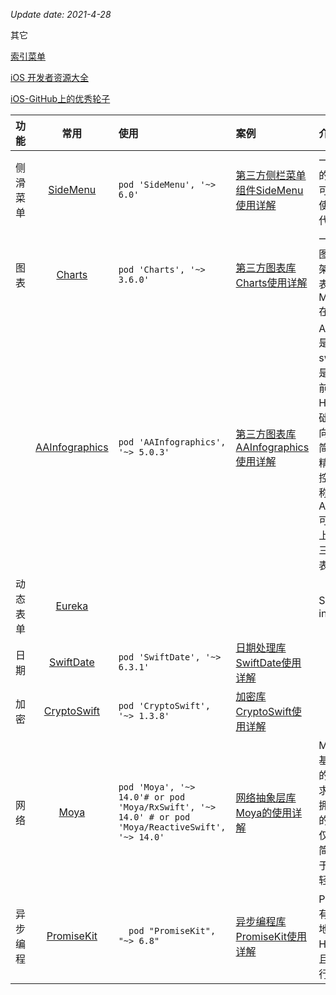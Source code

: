 *Update date: 2021-4-28*

其它

[索引菜单](https://github.com/Tim9Liu9/TimLiu-iOS/blob/master/README.md)
 
[iOS 开发者资源大全](https://github.com/kechengsou/awesome-ios)

[iOS-GitHub上的优秀轮子](https://juejin.cn/post/6937570017202405406#heading-8)

<!--more-->

|功能|常用|使用|案例|介绍|
|:---:|:---:|:---|:---|:---|
|侧滑菜单|[SideMenu](https://github.com/jonkykong/SideMenu)|`pod 'SideMenu', '~> 6.0'`| [第三方侧栏菜单组件SideMenu使用详解](https://www.hangge.com/blog/cache/detail_2308.html)| 一个简单而通用的侧栏菜单控件,可以直接在sb中使用,而无需一行代码。
|图表|[Charts](https://github.com/danielgindi/Charts)| `pod 'Charts', '~> 3.6.0'`|[第三方图表库Charts使用详解](https://www.hangge.com/blog/cache/detail_2116.html)|一个功能强大的图表框架,Android的图表库 MPAndroidChart在iOS上的移植
||[AAInfographics](https://github.com/AAChartModel/AAChartKit-Swift)|`pod 'AAInfographics', '~> 5.0.3'`|[第三方图表库AAInfographics使用详解](https://www.hangge.com/blog/cache/detail_2287.html)|AAInfographics 是 AAChartKit 的 swift 语言版本，是在流行的开源前端图表框架 Highcharts 的基础上，封装的面向对象的，一组简单易用，极其精美的图表绘制控件。其作者号称 AAInfographics 可能是这个星球上UI 最精致的第三方iOS 开源图表框架了。
|动态表单|[Eureka](https://github.com/xmartlabs/Eureka)||| Swift版[XLForm](https://github.com/xmartlabs/XLForm) in Swift.
|日期| [SwiftDate](https://github.com/malcommac/SwiftDate) |`pod 'SwiftDate', '~> 6.3.1'`|[日期处理库SwiftDate使用详解](https://www.hangge.com/blog/cache/detail_2222.html)
|加密|[CryptoSwift](https://github.com/krzyzanowskim/CryptoSwift)|`pod 'CryptoSwift', '~> 1.3.8'`|[加密库CryptoSwift使用详解](https://www.hangge.com/blog/cache/detail_1865.html)|
|网络|[Moya](https://github.com/Moya/Moya)| ```pod 'Moya', '~> 14.0'# or pod 'Moya/RxSwift', '~> 14.0' # or pod 'Moya/ReactiveSwift', '~> 14.0'```|[网络抽象层库Moya的使用详解](https://www.hangge.com/blog/cache/detail_1797.html)| Moya 作为一个基于 Alamofire 的更高层网络请求封装抽象层，拥有更好更清晰的网络管理。不仅可以轻松实现简单的事情，对于复杂的情况也轻松应对
|异步编程| [PromiseKit](https://github.com/mxcl/PromiseKit)|`  pod "PromiseKit", "~> 6.8"` |[异步编程库PromiseKit使用详解](https://www.hangge.com/blog/cache/detail_2231.html)|Promise 不但能有效地解决回调地狱（Callback Hell）问题，而且还能更好地进行错误捕获。
